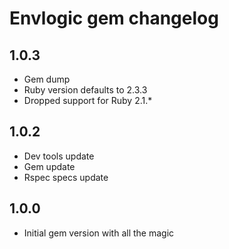 # Envlogic gem changelog

## 1.0.3
- Gem dump
- Ruby version defaults to 2.3.3
- Dropped support for Ruby 2.1.*

## 1.0.2
- Dev tools update
- Gem update
- Rspec specs update

## 1.0.0
 - Initial gem version with all the magic
